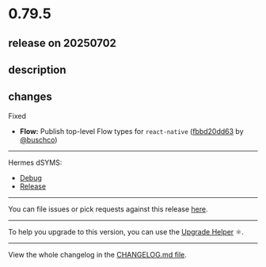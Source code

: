 # 0.79.5

## release on 20250702
## description
## changes
Fixed

* <strong>Flow:</strong> Publish top-level Flow types for <code>react-native</code> (<a href="https://github.com/facebook/react-native/commit/fbbd20dd632acd72d2abe861dd4a0e6e98437cf2">fbbd20dd63</a> by <a href="https://github.com/buschco">@buschco</a>)

*** ** * ** ***

Hermes dSYMS:

* <a href="https://repo1.maven.org/maven2/com/facebook/react/react-native-artifacts/0.79.5/react-native-artifacts-0.79.5-hermes-framework-dSYM-debug.tar.gz" rel="nofollow">Debug</a>
* <a href="https://repo1.maven.org/maven2/com/facebook/react/react-native-artifacts/0.79.5/react-native-artifacts-0.79.5-hermes-framework-dSYM-release.tar.gz" rel="nofollow">Release</a>

*** ** * ** ***

You can file issues or pick requests against this release <a href="https://github.com/reactwg/react-native-releases/issues/new/choose">here</a>.

*** ** * ** ***

To help you upgrade to this version, you can use the <a href="https://react-native-community.github.io/upgrade-helper/" rel="nofollow">Upgrade Helper</a> ⚛️.

*** ** * ** ***

View the whole changelog in the <a href="https://github.com/facebook/react-native/blob/main/CHANGELOG.md">CHANGELOG.md file</a>.

